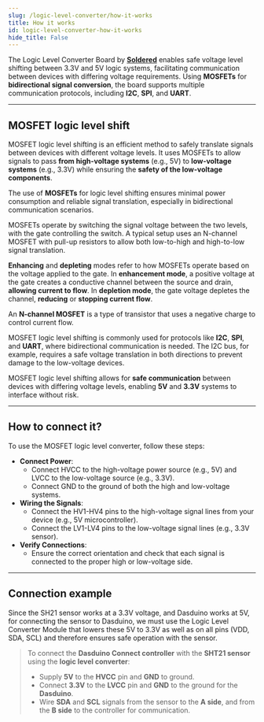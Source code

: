 ```yaml
---
slug: /logic-level-converter/how-it-works 
title: How it works
id: logic-level-converter-how-it-works 
hide_title: False
---
```


The Logic Level Converter Board by [**Soldered**](https://soldered.com/product/logic-level-converter-board/) enables safe voltage level shifting between 3.3V and 5V logic systems, facilitating communication between devices with differing voltage requirements. Using **MOSFETs** for **bidirectional signal conversion**, the board supports multiple communication protocols, including **I2C**, **SPI**, and **UART**.

<CenteredImage src="/img/logic-level-converter/llc_howitworks.png" alt="llc_howitworks" caption="Logic Level Converter board" width="500px" />

---

## MOSFET logic level shift

MOSFET logic level shifting is an efficient method to safely translate signals between devices with different voltage levels. It uses MOSFETs to allow signals to pass **from high-voltage systems** (e.g., 5V) to **low-voltage systems** (e.g., 3.3V) while ensuring the **safety of the low-voltage components**.

<CenteredImage src="/img/logic-level-converter/llc_mosfet.png" alt="llc_mosfet" caption="MOSFET level converter" width="500px" />

<InfoBox>The use of **MOSFETs** for logic level shifting ensures minimal power consumption and reliable signal translation, especially in bidirectional communication scenarios. </InfoBox>

MOSFETs operate by switching the signal voltage between the two levels, with the gate controlling the switch. A typical setup uses an N-channel MOSFET with pull-up resistors to allow both low-to-high and high-to-low signal translation.

**Enhancing** and **depleting** modes refer to how MOSFETs operate based on the voltage applied to the gate. In **enhancement mode**, a positive voltage at the gate creates a conductive channel between the source and drain, **allowing current to flow**. In **depletion mode**, the gate voltage depletes the channel, **reducing** or **stopping current flow**.

<CenteredImage src="/img/logic-level-converter/llc_enhance_deplete.png" alt="llc_enhance_deplete" caption="N-CHANNEL MOSFET Symbols" width="700px" />

<InfoBox>An **N-channel MOSFET** is a type of transistor that uses a negative charge to control current flow.</InfoBox>

MOSFET logic level shifting is commonly used for protocols like **I2C**, **SPI**, and **UART**, where bidirectional communication is needed. The I2C bus, for example, requires a safe voltage translation in both directions to prevent damage to the low-voltage devices.

<InfoBox>MOSFET logic level shifting allows for **safe communication** between devices with differing voltage levels, enabling **5V** and **3.3V** systems to interface without risk. </InfoBox>

<CenteredImage src="/img/logic-level-converter/llc_piduino.png" alt="llc_piduino" caption="Bidirectional Logic Level Converter usage example" width="500px" />

---

## How to connect it?

To use the MOSFET logic level converter, follow these steps:

- **Connect Power**:
   - Connect HVCC to the high-voltage power source (e.g., 5V) and LVCC to the low-voltage source (e.g., 3.3V).
   - Connect GND to the ground of both the high and low-voltage systems.
- **Wiring the Signals**:
  - Connect the HV1-HV4 pins to the high-voltage signal lines from your device (e.g., 5V microcontroller).
  - Connect the LV1-LV4 pins to the low-voltage signal lines (e.g., 3.3V sensor). 
- **Verify Connections**: 
   - Ensure the correct orientation and check that each signal is connected to the proper high or low-voltage side.

---

## Connection example

Since the SH21 sensor works at a 3.3V voltage, and Dasduino works at 5V, for connecting the sensor to Dasduino, we must use the Logic Level Converter Module that lowers these 5V to 3.3V as well as on all pins (VDD, SDA, SCL) and therefore ensures safe operation with the sensor.

<CenteredImage src="/img/logic-level-converter/llc_connecting.png" alt="llc_connecting" caption="Connecting the SHT21 with Dasduino using the Logic Level Converter" width="500px" />

> To connect the **Dasduino Connect controller** with the **SHT21 sensor** using the **logic level converter**:
> - Supply **5V** to the **HVCC** pin and **GND** to ground.
> - Connect **3.3V** to the **LVCC** pin and **GND** to the ground for the **Dasduino**.
> - Wire **SDA** and **SCL** signals from the sensor to the **A side**, and from the **B side** to the controller for communication.
